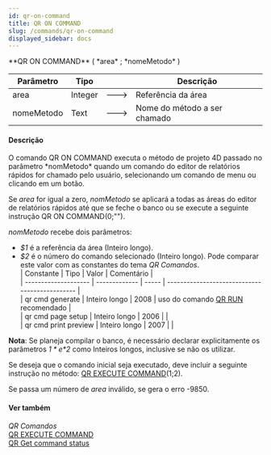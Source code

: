```yaml
---
id: qr-on-command
title: QR ON COMMAND
slug: /commands/qr-on-command
displayed_sidebar: docs
---
```


<!--REF #_command_.QR ON COMMAND.Syntax-->**QR ON COMMAND** ( *area* ; *nomeMetodo* )<!-- END REF-->
<!--REF #_command_.QR ON COMMAND.Params-->
| Parâmetro | Tipo |  | Descrição |
| --- | --- | --- | --- |
| area | Integer | &#x1F852; | Referência da área |
| nomeMetodo | Text | &#x1F852; | Nome do método a ser chamado |

<!-- END REF-->

#### Descrição 

<!--REF #_command_.QR ON COMMAND.Summary-->O comando QR ON COMMAND executa o método de projeto 4D passado no parâmetro *nomMetodo* quando um comando do editor de relatórios rápidos for chamado pelo usuário, selecionando um comando de menu ou clicando em um botão.<!-- END REF-->

Se *area* for igual a zero, *nomMetodo* se aplicará a todas as áreas do editor de relatórios rápidos até que se feche o banco ou se execute a seguinte instrução QR ON COMMAND(0;"").

*nomMetodo* recebe dois parâmetros:

* *$1* é a referência da área (Inteiro longo).
* *$2* é o número do comando selecionado (Inteiro longo). Pode comparar este valor com as constantes do tema *QR Comandos*.  
| Constante            | Tipo          | Valor | Comentário                                     |  
| -------------------- | ------------- | ----- | ---------------------------------------------- |  
| qr cmd generate      | Inteiro longo | 2008  | uso do comando [QR RUN](qr-run.md) recomendado |  
| qr cmd page setup    | Inteiro longo | 2006  |                                                |  
| qr cmd print preview | Inteiro longo | 2007  |                                                |

**Nota**: Se planeja compilar o banco, é necessário declarar explicitamente os parâmetros *$1* e *$2* como Inteiros longos, inclusive se não os utilizar.  
  
Se deseja que o comando inicial seja executado, deve incluir a seguinte instrução no método: [QR EXECUTE COMMAND](qr-execute-command.md)($1;$2).  
  
Se passa um número de *area* inválido, se gera o erro -9850.

#### Ver também 

*QR Comandos*  
[QR EXECUTE COMMAND](qr-execute-command.md)  
[QR Get command status](qr-get-command-status.md)  